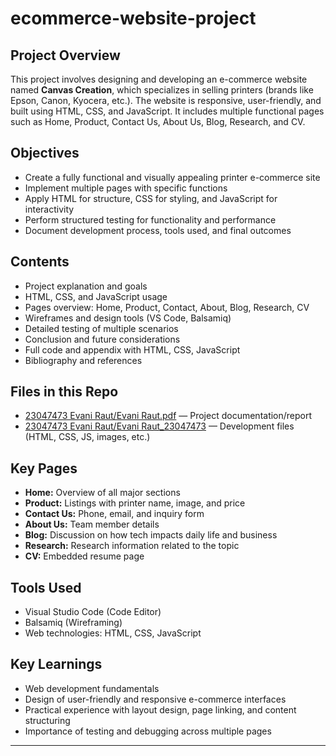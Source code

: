 # ecommerce-website-project

## Project Overview  
This project involves designing and developing an e-commerce website named **Canvas Creation**, which specializes in selling printers (brands like Epson, Canon, Kyocera, etc.). The website is responsive, user-friendly, and built using HTML, CSS, and JavaScript. It includes multiple functional pages such as Home, Product, Contact Us, About Us, Blog, Research, and CV.

## Objectives  
- Create a fully functional and visually appealing printer e-commerce site  
- Implement multiple pages with specific functions  
- Apply HTML for structure, CSS for styling, and JavaScript for interactivity  
- Perform structured testing for functionality and performance  
- Document development process, tools used, and final outcomes  

## Contents  
- Project explanation and goals  
- HTML, CSS, and JavaScript usage  
- Pages overview: Home, Product, Contact, About, Blog, Research, CV  
- Wireframes and design tools (VS Code, Balsamiq)  
- Detailed testing of multiple scenarios  
- Conclusion and future considerations  
- Full code and appendix with HTML, CSS, JavaScript  
- Bibliography and references  

## Files in this Repo  
- [23047473 Evani Raut/Evani Raut.pdf](./23047473%20Evani%20Raut/Evani%20Raut.pdf) — Project documentation/report  
- [23047473 Evani Raut/Evani Raut_23047473](./23047473%20Evani%20Raut/Evani%20Raut_23047473) — Development files (HTML, CSS, JS, images, etc.)  

## Key Pages  
- **Home:** Overview of all major sections  
- **Product:** Listings with printer name, image, and price  
- **Contact Us:** Phone, email, and inquiry form  
- **About Us:** Team member details  
- **Blog:** Discussion on how tech impacts daily life and business  
- **Research:** Research information related to the topic  
- **CV:** Embedded resume page  

## Tools Used  
- Visual Studio Code (Code Editor)  
- Balsamiq (Wireframing)  
- Web technologies: HTML, CSS, JavaScript  

## Key Learnings  
- Web development fundamentals  
- Design of user-friendly and responsive e-commerce interfaces  
- Practical experience with layout design, page linking, and content structuring  
- Importance of testing and debugging across multiple pages  

---

